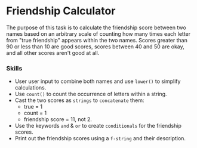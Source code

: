 # Friendship Calculator
The purpose of this task is to calculate the friendship score between two names based on an arbitrary scale of counting how many times each letter from "true friendship" appears within the two names. Scores greater than 90 or less than 10 are good scores, scores between 40 and 50 are okay, and all other scores aren't good at all.

### Skills
- User user input to combine both names and use `lower()` to simplify calculations.
- Use `count()` to count the occurrence of letters within a string.
- Cast the two scores as `strings` to `concatenate` them:
    - true = 1
    - count = 1
    - friendship score = 11, not 2.
- Use the keywords `and` & `or` to create `conditionals` for the friendship scores.
- Print out the friendship scores using a `f-string` and their description.
